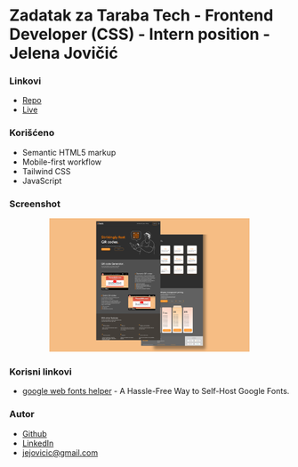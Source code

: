 # Zadatak za Taraba Tech - Frontend Developer (CSS) - Intern position - Jelena Jovičić

### Linkovi

- [Repo](https://github.com/je-jo/taraba-test-tailwind-je-jo)
- [Live](https://taraba-test-tailwind-je-jo.netlify.app/)

### Korišćeno

- Semantic HTML5 markup
- Mobile-first workflow
- Tailwind CSS
- JavaScript

### Screenshot

<p align="center">
  <img width="360" src="screenshot.png">
</p>

### Korisni linkovi

- [google web fonts helper](https://gwfh.mranftl.com/fonts) - A Hassle-Free Way to Self-Host Google Fonts.

### Autor

- [Github](https://github.com/je-jo)
- [LinkedIn](https://www.linkedin.com/in/jelena-jovicic/)
- jejovicic@gmail.com

